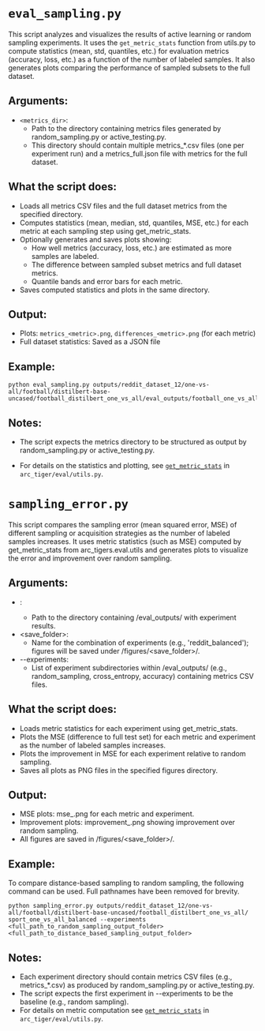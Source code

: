 # `eval_sampling.py`

This script analyzes and visualizes the results of active learning or random sampling experiments. It uses the `get_metric_stats` function from utils.py to compute statistics (mean, std, quantiles, etc.) for evaluation metrics (accuracy, loss, etc.) as a function of the number of labeled samples. It also generates plots comparing the performance of sampled subsets to the full dataset.


## Arguments:

- `<metrics_dir>`:
  - Path to the directory containing metrics files generated by random_sampling.py or active_testing.py.
  - This directory should contain multiple metrics_*.csv files (one per experiment run) and a metrics_full.json file with metrics for the full dataset.

## What the script does:

- Loads all metrics CSV files and the full dataset metrics from the specified directory.
- Computes statistics (mean, median, std, quantiles, MSE, etc.) for each metric at each sampling step using get_metric_stats.
- Optionally generates and saves plots showing:
    - How well metrics (accuracy, loss, etc.) are estimated as more samples are labeled.
    - The difference between sampled subset metrics and full dataset metrics.
    - Quantile bands and error bars for each metric.
- Saves computed statistics and plots in the same directory.

## Output:

- Plots: `metrics_<metric>.png`, `differences_<metric>.png` (for each metric)
- Full dataset statistics: Saved as a JSON file

## Example:
```
python eval_sampling.py outputs/reddit_dataset_12/one-vs-all/football/distilbert-base-uncased/football_distilbert_one_vs_all/eval_outputs/football_one_vs_all_balanced/random_forest_ig_sampling_outputs
```

## Notes:

- The script expects the metrics directory to be structured as output by random_sampling.py or active_testing.py.

- For details on the statistics and plotting, see [`get_metric_stats`](https://github.com/alan-turing-institute/ARC-TIGERS/blob/d40b20bc876e31ee58beadbef4f83b18d883366c/src/arc_tigers/eval/utils.py#L141) in `arc_tiger/eval/utils.py`.

# `sampling_error.py`

This script compares the sampling error (mean squared error, MSE) of different sampling or acquisition strategies as the number of labeled samples increases. It uses metric statistics (such as MSE) computed by get_metric_stats from arc_tigers.eval.utils and generates plots to visualize the error and improvement over random sampling.

## Arguments:

- <directory>:
  - Path to the directory containing /eval_outputs/ with experiment results.
- <save_folder>:
  - Name for the combination of experiments (e.g., 'reddit_balanced'); figures will be saved under <directory>/figures/<save_folder>/.
- --experiments:
  - List of experiment subdirectories within /eval_outputs/ (e.g., random_sampling, cross_entropy, accuracy) containing metrics CSV files.

## What the script does:

- Loads metric statistics for each experiment using get_metric_stats.
- Plots the MSE (difference to full test set) for each metric and experiment as the number of labeled samples increases.
- Plots the improvement in MSE for each experiment relative to random sampling.
- Saves all plots as PNG files in the specified figures directory.

## Output:

- MSE plots: mse_<metric>.png for each metric and experiment.
- Improvement plots: improvement_<metric>.png showing improvement over random sampling.
- All figures are saved in <directory>/figures/<save_folder>/.

## Example:

To compare distance-based sampling to random sampling, the following command can be used. Full pathnames have been removed for brevity.

```
python sampling_error.py outputs/reddit_dataset_12/one-vs-all/football/distilbert-base-uncased/football_distilbert_one_vs_all/ sport_one_vs_all_balanced --experiments <full_path_to_random_sampling_output_folder> <full_path_to_distance_based_sampling_output_folder>
```

## Notes:

- Each experiment directory should contain metrics CSV files (e.g., metrics_*.csv) as produced by random_sampling.py or active_testing.py.
- The script expects the first experiment in --experiments to be the baseline (e.g., random sampling).
- For details on metric computation see [`get_metric_stats`](https://github.com/alan-turing-institute/ARC-TIGERS/blob/d40b20bc876e31ee58beadbef4f83b18d883366c/src/arc_tigers/eval/utils.py#L141) in `arc_tiger/eval/utils.py`.
